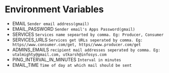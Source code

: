 # Environment Variables
- EMAIL ```Sender email address(gmail)```
- EMAIL_PASSWORD ```Sender email's Apps Password(gmail)```
- SERVICES ```Services name sepearted by comma. Eg: Producer, Consumer```
- SERVICES_URLS ```Services get URLs seperated by comma. Eg: https//www.consumer.com/get, https//www.producer.com/get```
- ADMINS_EMAILS ```recipient mail addresses seperated by comma. Eg: utalmighty@gmail.com, utkarsh@infosys.com```
- PING_INTERVAL_IN_MINUTES ```Interval in minutes```
- EMAIL_TIME ```Time of day at which mail should be sent```
